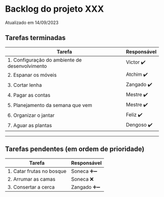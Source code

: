 # Backlog do projeto XXX
Atualizado em 14/09/2023

## Tarefas terminadas

| Tarefa      | Responsável |
| ----------- | ----------- |
| 1. Configuração do ambiente de desenvolvimento      | Victor  ✔️     |
| 2. Espanar os móveis   | Atchim ✔️       |
| 3. Cortar lenha   | Zangado ✔️       |
| 4. Pagar as contas   | Mestre ✔️       |
| 5. Planejamento da semana que vem   | Mestre ✔️       |
| 6. Organizar o jantar   | Feliz ✔️       |
| 7. Aguar as plantas   | Dengoso  ✔️      |
----

## Tarefas pendentes (em ordem de prioridade)

| Tarefa      | Responsável |
| ----------- | ----------- |
| 1. Catar frutas no bosque      | Soneca ➕➖     |
| 2. Arrumar as camas   | Soneca  ❌    |
| 3. Consertar a cerca | Zangado  ➕➖ | 
